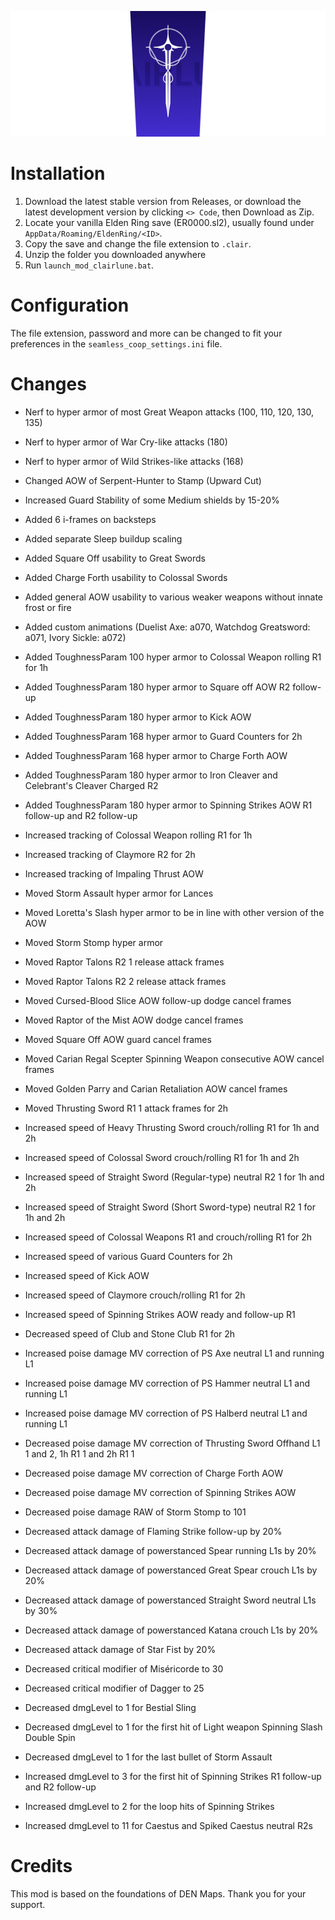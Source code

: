 ![Clairlune banner](https://github.com/jgerdum/clairlune/blob/main/banner.png?raw=true)

# Installation
1. Download the latest stable version from Releases, or download the latest development version by clicking `<> Code`, then Download as Zip.
2. Locate your vanilla Elden Ring save (ER0000.sl2), usually found under `AppData/Roaming/EldenRing/<ID>`. 
3. Copy the save and change the file extension to `.clair`.
4. Unzip the folder you downloaded anywhere
5. Run `launch_mod_clairlune.bat`.

# Configuration
The file extension, password and more can be changed to fit your preferences in the `seamless_coop_settings.ini` file.

# Changes
- Nerf to hyper armor of most Great Weapon attacks (100, 110, 120, 130, 135)
- Nerf to hyper armor of War Cry-like attacks (180)
- Nerf to hyper armor of Wild Strikes-like attacks (168)

- Changed AOW of Serpent-Hunter to Stamp (Upward Cut)
- Increased Guard Stability of some Medium shields by 15-20%
- Added 6 i-frames on backsteps
- Added separate Sleep buildup scaling
- Added Square Off usability to Great Swords
- Added Charge Forth usability to Colossal Swords
- Added general AOW usability to various weaker weapons without innate frost or fire
- Added custom animations (Duelist Axe: a070, Watchdog Greatsword: a071, Ivory Sickle: a072)

- Added ToughnessParam 100 hyper armor to Colossal Weapon rolling R1 for 1h
- Added ToughnessParam 180 hyper armor to Square off AOW R2 follow-up
- Added ToughnessParam 180 hyper armor to Kick AOW
- Added ToughnessParam 168 hyper armor to Guard Counters for 2h
- Added ToughnessParam 168 hyper armor to Charge Forth AOW
- Added ToughnessParam 180 hyper armor to Iron Cleaver and Celebrant's Cleaver Charged R2
- Added ToughnessParam 180 hyper armor to Spinning Strikes AOW R1 follow-up and R2 follow-up

- Increased tracking of Colossal Weapon rolling R1 for 1h 
- Increased tracking of Claymore R2 for 2h
- Increased tracking of Impaling Thrust AOW

- Moved Storm Assault hyper armor for Lances
- Moved Loretta's Slash hyper armor to be in line with other version of the AOW
- Moved Storm Stomp hyper armor
- Moved Raptor Talons R2 1 release attack frames
- Moved Raptor Talons R2 2 release attack frames
- Moved Cursed-Blood Slice AOW follow-up dodge cancel frames
- Moved Raptor of the Mist AOW dodge cancel frames
- Moved Square Off AOW guard cancel frames
- Moved Carian Regal Scepter Spinning Weapon consecutive AOW cancel frames
- Moved Golden Parry and Carian Retaliation AOW cancel frames
- Moved Thrusting Sword R1 1 attack frames for 2h

- Increased speed of Heavy Thrusting Sword crouch/rolling R1 for 1h and 2h
- Increased speed of Colossal Sword crouch/rolling R1 for 1h and 2h
- Increased speed of Straight Sword (Regular-type) neutral R2 1 for 1h and 2h
- Increased speed of Straight Sword (Short Sword-type) neutral R2 1 for 1h and 2h
- Increased speed of Colossal Weapons R1 and crouch/rolling R1 for 2h 
- Increased speed of various Guard Counters for 2h
- Increased speed of Kick AOW
- Increased speed of Claymore crouch/rolling R1 for 2h
- Increased speed of Spinning Strikes AOW ready and follow-up R1
- Decreased speed of Club and Stone Club R1 for 2h

- Increased poise damage MV correction of PS Axe neutral L1 and running L1
- Increased poise damage MV correction of PS Hammer neutral L1 and running L1
- Increased poise damage MV correction of PS Halberd neutral L1 and running L1
- Decreased poise damage MV correction of Thrusting Sword Offhand L1 1 and 2, 1h R1 1 and 2h R1 1
- Decreased poise damage MV correction of Charge Forth AOW
- Decreased poise damage MV correction of Spinning Strikes AOW
- Decreased poise damage RAW of Storm Stomp to 101

- Decreased attack damage of Flaming Strike follow-up by 20%
- Decreased attack damage of powerstanced Spear running L1s by 20%
- Decreased attack damage of powerstanced Great Spear crouch L1s by 20%
- Decreased attack damage of powerstanced Straight Sword neutral L1s by 30%
- Decreased attack damage of powerstanced Katana crouch L1s by 20%
- Decreased attack damage of Star Fist by 20%
- Decreased critical modifier of Miséricorde to 30
- Decreased critical modifier of Dagger to 25

- Decreased dmgLevel to 1 for Bestial Sling
- Decreased dmgLevel to 1 for the first hit of Light weapon Spinning Slash Double Spin
- Decreased dmgLevel to 1 for the last bullet of Storm Assault
- Increased dmgLevel to 3 for the first hit of Spinning Strikes R1 follow-up and R2 follow-up
- Increased dmgLevel to 2 for the loop hits of Spinning Strikes
- Increased dmgLevel to 11 for Caestus and Spiked Caestus neutral R2s

# Credits
This mod is based on the foundations of DEN Maps. Thank you for your support.